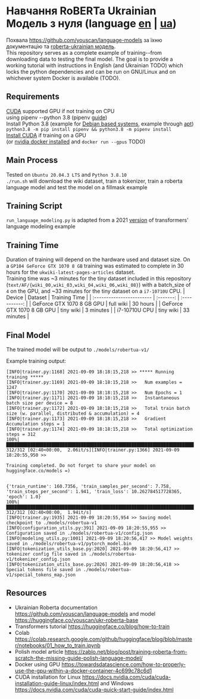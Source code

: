 # Навчання RoBERTa Ukrainian Модель з нуля (language [en](./README.md) | [ua](./README-ua.md))
Похвала https://github.com/youscan/language-models за їхню документацію та [roberta-ukrainian модель](https://huggingface.co/youscan/ukr-roberta-base).  
This repository serves as a complete example of training--from downloading data to testing the final model. The goal is to provide a working tutorial with instructions in English (and Ukrainian TODO) which locks the python dependencies and can be run on GNU/Linux and on whichever system Docker is available (TODO).


## Requirements
[CUDA](https://developer.nvidia.com/cuda-downloads) supported GPU if not training on CPU  
using pipenv --python 3.8 (pipenv [guide](https://realpython.com/pipenv-guide/))  
Install Python 3.8 (example for [Debian based systems](https://linuxize.com/post/how-to-install-python-3-8-on-debian-10/), example through [apt](https://linuxize.com/post/how-to-install-python-3-8-on-ubuntu-18-04/#installing-python-38-on-ubuntu-with-apt))  
`python3.8 -m pip install pipenv && python3.8 -m pipenv install`  
[Install CUDA](https://docs.nvidia.com/cuda/cuda-quick-start-guide/index.html) if training on a GPU  
(or [nvidia docker installed](https://docs.nvidia.com/deeplearning/frameworks/user-guide/index.html#installdocker) and `docker run --gpus` TODO)  


## Main Process
Tested on `Ubuntu 20.04.3 LTS` and `Python 3.8.10`  
`./run.sh` will download the wiki dataset, train a tokenizer, train a roberta language model and test the model on a fillmask example


## Training Script
`run_language_modeling.py` is adapted from a 2021 [version](https://github.com/huggingface/transformers/blob/1c191efc3abc391072ff0094a8108459bc08e3fa/examples/legacy/run_language_modeling.py) of transformers' language modeling example


## Training Time
Duration of training will depend on the hardware used and dataset size. On a `GP104 GeForce GTX 1070 8 GB` training was estimated to complete in 30 hours for the `ukwiki-latest-pages-articles` dataset.  
Training time was ~3 minutes for the tiny dataset included in this repository (`text/AF/{wiki_00,wiki_03,wiki_04,wiki_06,wiki_08}`) with a batch_size of `4` on the GPU, and ~33 minutes for the tiny dataset on a `i7-10710U` CPU.
| Device                    |  Dataset  | Training Time |
| :------------------------ | :-------: | :-----------: |
| GeForce GTX 1070 8 GB GPU | full wiki |   30 hours    |
| GeForce GTX 1070 8 GB GPU | tiny wiki |   3 minutes   |
| i7-10710U CPU             | tiny wiki |  33 minutes   |



## Final Model
The trained model will be output to `./models/robertua-v1/`

Example training output:
```shell
[INFO|trainer.py:1168] 2021-09-09 18:18:15,218 >> ***** Running training *****
[INFO|trainer.py:1169] 2021-09-09 18:18:15,218 >>   Num examples = 1247
[INFO|trainer.py:1170] 2021-09-09 18:18:15,218 >>   Num Epochs = 1
[INFO|trainer.py:1171] 2021-09-09 18:18:15,218 >>   Instantaneous batch size per device = 8
[INFO|trainer.py:1172] 2021-09-09 18:18:15,218 >>   Total train batch size (w. parallel, distributed & accumulation) = 4
[INFO|trainer.py:1173] 2021-09-09 18:18:15,218 >>   Gradient Accumulation steps = 1
[INFO|trainer.py:1174] 2021-09-09 18:18:15,218 >>   Total optimization steps = 312
100%|██████████████████████████████████████████████████████████████████████████████████| 312/312 [02:40<00:00,  2.06it/s][INFO|trainer.py:1366] 2021-09-09 18:20:55,950 >> 

Training completed. Do not forget to share your model on huggingface.co/models =)


{'train_runtime': 160.7356, 'train_samples_per_second': 7.758, 'train_steps_per_second': 1.941, 'train_loss': 10.262784517728365, 'epoch': 1.0}
100%|██████████████████████████████████████████████████████████████████████████████████| 312/312 [02:40<00:00,  1.94it/s]
[INFO|trainer.py:1935] 2021-09-09 18:20:55,954 >> Saving model checkpoint to ./models/robertua-v1
[INFO|configuration_utils.py:391] 2021-09-09 18:20:55,955 >> Configuration saved in ./models/robertua-v1/config.json
[INFO|modeling_utils.py:1001] 2021-09-09 18:20:56,417 >> Model weights saved in ./models/robertua-v1/pytorch_model.bin
[INFO|tokenization_utils_base.py:2020] 2021-09-09 18:20:56,417 >> tokenizer config file saved in ./models/robertua-v1/tokenizer_config.json
[INFO|tokenization_utils_base.py:2026] 2021-09-09 18:20:56,418 >> Special tokens file saved in ./models/robertua-v1/special_tokens_map.json
```


## Resources
- Ukrainian Roberta documentation https://github.com/youscan/language-models and model https://huggingface.co/youscan/ukr-roberta-base
- Transformers tutorial https://huggingface.co/blog/how-to-train  
- Colab https://colab.research.google.com/github/huggingface/blog/blob/master/notebooks/01_how_to_train.ipynb  
- Polish model article https://zablo.net/blog/post/training-roberta-from-scratch-the-missing-guide-polish-language-model/  
- Docker using GPU https://towardsdatascience.com/how-to-properly-use-the-gpu-within-a-docker-container-4c699c78c6d1
- CUDA installation for Linux https://docs.nvidia.com/cuda/cuda-installation-guide-linux/index.html and Windows https://docs.nvidia.com/cuda/cuda-quick-start-guide/index.html
